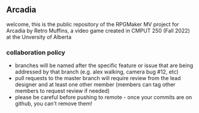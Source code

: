 ## Arcadia

welcome, this is the public repository of the RPGMaker MV project for Arcadia by Retro Muffins, a video game created in CMPUT 250 (Fall 2022) at the Unversity of Alberta

### collaboration policy

- branches will be named after the specific feature or issue that are being addressed by that branch (e.g. alex walking, camera bug #12, etc)
- pull requests to the master branch will require review from the lead designer and at least one other member (members can tag other members to request review if needed)
- please be careful before pushing to remote - once your commits are on github, you can't remove them!
